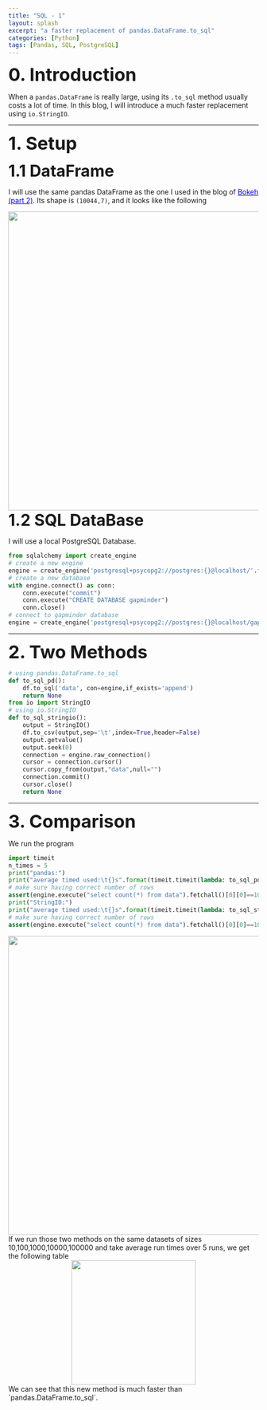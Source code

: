 ```yaml
---
title: "SQL - 1"
layout: splash
excerpt: "a faster replacement of pandas.DataFrame.to_sql"
categories: [Python]
tags: [Pandas, SQL, PostgreSQL]
---
```


<span style="font-weight:bold;font-size:36px">0. Introduction</span>

When a `pandas.DataFrame` is really large, using its `.to_sql` method usually costs a lot of time. In this blog, I will introduce a much faster replacement using `io.StringIO`.

---
<span style="font-weight:bold;font-size:36px">1. Setup</span>

<span style="font-weight:bold;font-size:32px">1.1 DataFrame</span>

I will use the same pandas DataFrame as the one I used in the blog of [<span style="color:blue">Bokeh (part 2)</span>](/python/Bokeh_2/). Its shape is `(10044,7)`, and it looks like the following
<center><img src="https://dingma129.github.io/assets/figures/blog/bokeh_2_data.png" width="600" ></center>
<span style="font-weight:bold;font-size:32px">1.2 SQL DataBase</span>

I will use a local PostgreSQL Database.
```python
from sqlalchemy import create_engine
# create a new engine
engine = create_engine('postgresql+psycopg2://postgres:{}@localhost/'.format(password))
# create a new database
with engine.connect() as conn:
    conn.execute("commit")
    conn.execute("CREATE DATABASE gapminder")
    conn.close()
# connect to gapminder database
engine = create_engine('postgresql+psycopg2://postgres:{}@localhost/gapminder'.format(password))
```
---
<span style="font-weight:bold;font-size:36px">2. Two Methods</span>
```python
# using pandas.DataFrame.to_sql
def to_sql_pd():
    df.to_sql('data', con=engine,if_exists='append')
    return None
from io import StringIO
# using io.StringIO
def to_sql_stringio():
    output = StringIO()
    df.to_csv(output,sep='\t',index=True,header=False)
    output.getvalue()
    output.seek(0)
    connection = engine.raw_connection()
    cursor = connection.cursor()
    cursor.copy_from(output,"data",null="")
    connection.commit()
    cursor.close()
    return None
```
---
<span style="font-weight:bold;font-size:36px">3. Comparison</span>

We run the program
```python
import timeit
n_times = 5
print("pandas:")
print("average timed used:\t{}s".format(timeit.timeit(lambda: to_sql_pd(), number=n_times)/n_times))
# make sure having correct number of rows
assert(engine.execute("select count(*) from data").fetchall()[0][0]==10044*5)
print("StringIO:")
print("average timed used:\t{}s".format(timeit.timeit(lambda: to_sql_stringio(), number=n_times)/n_times))
# make sure having correct number of rows
assert(engine.execute("select count(*) from data").fetchall()[0][0]==10044*10)
```
<center><img src="https://dingma129.github.io/assets/figures/blog/sql_compare_1.png" width="600" ></center>
If we run those two methods on the same datasets of sizes 10,100,1000,10000,100000 and take average run times over 5 runs, we get the following table
<center><img src="https://dingma129.github.io/assets/figures/blog/sql_compare_2.png" width="250" ></center>
We can see that this new method is much faster than `pandas.DataFrame.to_sql`.